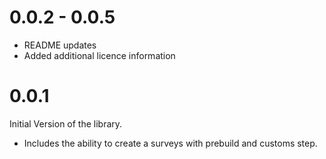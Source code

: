 # 0.0.2 - 0.0.5

- README updates
- Added additional licence information

# 0.0.1

Initial Version of the library.

- Includes the ability to create a surveys with prebuild and customs step.